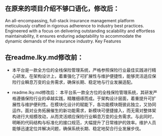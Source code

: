 ## 在原来的项目介绍不够口语化，修改后：
An all-encompassing, full-stack insurance management platform meticulously crafted in rigorous adherence to industry best practices. Engineered with a focus on delivering outstanding scalability and effortless maintainability, it ensures enduring adaptability to accommodate the dynamic demands of the insurance industry. Key Features

## 在readme.lky.md修改前：
- 本平台是一款全方位的全栈保险管理系统，严格参照保险行业最佳实践进行精心研发。在架构设计上，着重强化了可扩展性与维护便捷性，能够灵活适应保险行业瞬息万变的业务需求，确保长期、稳定地与行业发展适配。

- readme.lky.md修改后：
本平台系一款全方位的全栈保险管理系统，其研发严格遵循保险行业的卓越实践，精雕细琢而成。于架构设计层面，着重提升可扩展性与维护便利性。在模块化设计的赋能下，各功能模块既彼此独立，又协同运作。面对业务拓展催生的新功能需求，新模块可便捷接入，而无需对整体架构进行大规模改动，从而灵活顺应保险行业瞬息万变的业务需求。与此同时，明晰的代码结构与标准化的接口规范，大幅提升了日常维护的效率。维护人员能够迅速定位并解决问题，确保系统长期、稳定地契合行业发展步伐。
<!-- by 林科宇 -->